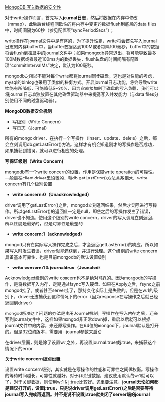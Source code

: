 [MongoDB 写入数据的安全性](https://www.cnblogs.com/yjh1995/p/14164260.html)

对于write操作而言，首先写入**journal日志**，然后将数据在内存中修改（mmap），此后后台线程间歇性的将内存中变更的数据flush到底层的data files中，时间间隔为60秒（参见配置项“syncPeriodSecs”）；

write操作在journal文件中是有序的，为了提升性能，write将会首先写入journal日志的内存buffer中，当buffer数据达到100M或者每隔100毫秒，buffer中的数据将会flush到磁盘中的journal文件中；如果mongodb异常退出，将可能导致最多100M数据或者最近100ms内的数据丢失，flush磁盘的时间间隔有配置项“commitIntervalMs”决定，默认为100毫秒。

mongodb之所以不能对每个write都将journal同步磁盘，这也是对性能的考虑，mysql的binlog也采用了类似的权衡方式。开启journal日志功能，将会导致write性能有所降低，可能降低5~30%，因为它直接加剧了磁盘的写入负载，我们可以将journal日志单独放置在其他磁盘驱动器中来提高写入并发能力（与data files分别使用不同的磁盘驱动器）。

**MongoDB数据安全机制**

- 写级别（Write Concern)
- 写日志（Journal）

所有的mongo driver，在执行一个写操作（insert、update、delete）之后，都会立刻调用db.getLastError()方法。这样才有机会知道刚才的写操作是否成功，如果捕获到错误，就可以进行相应的处理。

**写保证级别（Write Concern)**

mongodb有一个write concern的设置，作用是保障write operation的可靠性。一般是在client driver里设置的，和db.getLastError()方法关系很大，write concern有几个级别设置

- **write concern:0（Unacknowledged）**

driver调用了getLastError()之后，mongod立刻返回结果，然后才实际进行写操作。所以getLastError()的返回值一定是null，即使之后的写操作发生了错误，driver也不知道。使用这个级别的write concern，driver的写入调用立刻返回，所以性能是最好的，但是可靠性是最差的

- **write concern:1（acknowledged）**

mongod只有在实际写入操作完成之后，才会返回getLastError()的响应。所以如果写入时发生错误，driver就能捕获到，并进行处理。这个级别的write concern具备基本可靠性，也是目前mongodb的默认设置级别

- **write concern:1 & journal:true（Jounaled）**

Acknowledged级别的write  concern也不是绝对可靠的。因为mongodb的写操作，是将数据写入内存，定期通过fsync写入硬盘。如果在Apply之后，fsync之前mongod挂了，或者甚至server挂了，那持久化实际上是失败的。但是在w:1的级别下，driver无法捕获到这种情况下的error（因为response在写操作之后就已经返回到driver）

mongod解决这个问题的办法是使用Journal机制，写操作在写入内存之后，还会写到journal文件中，这样如果mongod非正常down掉，重启以后就可以根据journal文件中的内容，来还原写操作。在64位的mongod下，journal默认是打开的。但是32位的版本，需要用--journal参数来启动

在driver层面，则是除了设置w:1之外，再设置journal:true或j:true，来捕获这个情况下的error

**关于write concern级别设置**

设置write concern级别，其实就是在写操作的性能和可靠性之间做权衡。写操作的等待时间越长，可靠性就越好。对于非关键数据，建议使用默认的w:1就可以了，对于关键数据，则使用w:1 & j:true比较好。这里要注意，**journal无论如何都是建议打开的，设置j:true，只是说driver调用getLastError()之后是否要等待journal写入完成再返回。并不是说不设置j:true就关闭了server端的journal**